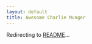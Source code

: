```yaml
---
layout: default
title: Awesome Charlie Munger
---
```


<script>
  window.location.href = '{{ site.baseurl }}/README.html';
</script>

<div class="redirect-message">
  <p>Redirecting to <a href="{{ site.baseurl }}/README.html">README</a>...</p>
</div>
